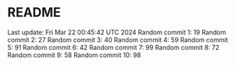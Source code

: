 # README

Last update: Fri Mar 22 00:45:42 UTC 2024
Random commit 1: 19
Random commit 2: 27
Random commit 3: 40
Random commit 4: 59
Random commit 5: 91
Random commit 6: 42
Random commit 7: 99
Random commit 8: 72
Random commit 9: 58
Random commit 10: 98
